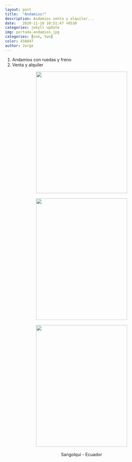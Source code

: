 ```yaml
---
layout: post
title:  "Andamios!"
description: Andamios venta y alquiler...
date:   2020-11-10 10:51:47 +0530
categories: jekyll update
img: portada-andamios.jpg
categories: [one, two]
color: 43A047
author: Jorge
---
```

1. Andamios con ruedas y freno
2. Venta y alquiler

<center>
<img src="https://raw.githubusercontent.com/Jorge-onofa/karna/gh-pages/images/andamios1.jpg" width="300" height="400" />
</center>
<br>
<center>
<img src="https://raw.githubusercontent.com/Jorge-onofa/karna/gh-pages/images/andamiosp.gif" width="300" height="400" />
</center>
<br>
<center>
<img src="https://raw.githubusercontent.com/Jorge-onofa/karna/gh-pages/images/andamios5.jpg" width="300" height="400" />
</center>
<br>
<center>
Sangolquí - Ecuador
</center>
